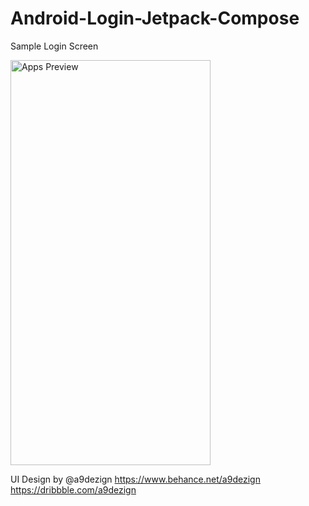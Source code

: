 # Android-Login-Jetpack-Compose
Sample Login Screen 

<img src="https://media.giphy.com/media/Kg7IGhUKc3F2kiWeMz/giphy.gif" alt="Apps Preview" width="320" height="648">

UI Design by 
@a9dezign
https://www.behance.net/a9dezign
https://dribbble.com/a9dezign
